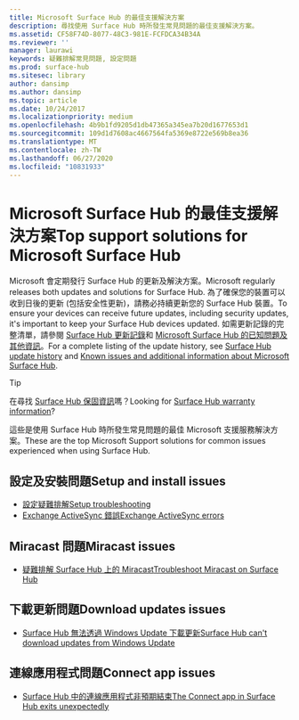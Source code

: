 ```yaml
---
title: Microsoft Surface Hub 的最佳支援解決方案
description: 尋找使用 Surface Hub 時所發生常見問題的最佳支援解決方案。
ms.assetid: CF58F74D-8077-48C3-981E-FCFDCA34B34A
ms.reviewer: ''
manager: laurawi
keywords: 疑難排解常見問題, 設定問題
ms.prod: surface-hub
ms.sitesec: library
author: dansimp
ms.author: dansimp
ms.topic: article
ms.date: 10/24/2017
ms.localizationpriority: medium
ms.openlocfilehash: 4b9b1fd9205d1db47365a345ea7b20d1677653d1
ms.sourcegitcommit: 109d1d7608ac4667564fa5369e8722e569b8ea36
ms.translationtype: MT
ms.contentlocale: zh-TW
ms.lasthandoff: 06/27/2020
ms.locfileid: "10831933"
---
```

# <span data-ttu-id="e3145-104">Microsoft Surface Hub 的最佳支援解決方案</span><span class="sxs-lookup"><span data-stu-id="e3145-104">Top support solutions for Microsoft Surface Hub</span></span>

<span data-ttu-id="e3145-105">Microsoft 會定期發行 Surface Hub 的更新及解決方案。</span><span class="sxs-lookup"><span data-stu-id="e3145-105">Microsoft regularly releases both updates and solutions for Surface Hub.</span></span> <span data-ttu-id="e3145-106">為了確保您的裝置可以收到日後的更新 (包括安全性更新)，請務必持續更新您的 Surface Hub 裝置。</span><span class="sxs-lookup"><span data-stu-id="e3145-106">To ensure your devices can receive future updates, including security updates, it's important to keep your Surface Hub devices updated.</span></span> <span data-ttu-id="e3145-107">如需更新記錄的完整清單，請參閱 [Surface Hub 更新記錄](https://www.microsoft.com/surface/support/surface-hub/surface-hub-update-history)和 [Microsoft Surface Hub 的已知問題及其他資訊](https://support.microsoft.com/help/4025643)。</span><span class="sxs-lookup"><span data-stu-id="e3145-107">For a complete listing of the update history, see [Surface Hub update history](https://www.microsoft.com/surface/support/surface-hub/surface-hub-update-history) and [Known issues and additional information about Microsoft Surface Hub](https://support.microsoft.com/help/4025643).</span></span>

>[!TIP]
><span data-ttu-id="e3145-108">在尋找 [Surface Hub 保固資訊](https://support.microsoft.com/help/4040687/surface-surface-documents)嗎？</span><span class="sxs-lookup"><span data-stu-id="e3145-108">Looking for [Surface Hub warranty information](https://support.microsoft.com/help/4040687/surface-surface-documents)?</span></span>

<span data-ttu-id="e3145-109">這些是使用 Surface Hub 時所發生常見問題的最佳 Microsoft 支援服務解決方案。</span><span class="sxs-lookup"><span data-stu-id="e3145-109">These are the top Microsoft Support solutions for common issues experienced when using Surface Hub.</span></span>

## <a name="setup-and-install-issues"></a><span data-ttu-id="e3145-110">設定及安裝問題</span><span class="sxs-lookup"><span data-stu-id="e3145-110">Setup and install issues</span></span>

- [<span data-ttu-id="e3145-111">設定疑難排解</span><span class="sxs-lookup"><span data-stu-id="e3145-111">Setup troubleshooting</span></span>](troubleshoot-surface-hub.md#setup-troubleshooting)
- [<span data-ttu-id="e3145-112">Exchange ActiveSync 錯誤</span><span class="sxs-lookup"><span data-stu-id="e3145-112">Exchange ActiveSync errors</span></span>](troubleshoot-surface-hub.md#exchange-activesync-errors)

## <a name="miracast-issues"></a><span data-ttu-id="e3145-113">Miracast 問題</span><span class="sxs-lookup"><span data-stu-id="e3145-113">Miracast issues</span></span>

- [<span data-ttu-id="e3145-114">疑難排解 Surface Hub 上的 Miracast</span><span class="sxs-lookup"><span data-stu-id="e3145-114">Troubleshoot Miracast on Surface Hub</span></span>](miracast-troubleshooting.md)
 
## <a name="download-updates-issues"></a><span data-ttu-id="e3145-115">下載更新問題</span><span class="sxs-lookup"><span data-stu-id="e3145-115">Download updates issues</span></span>

- [<span data-ttu-id="e3145-116">Surface Hub 無法透過 Windows Update 下載更新</span><span class="sxs-lookup"><span data-stu-id="e3145-116">Surface Hub can't download updates from Windows Update</span></span>](https://support.microsoft.com/help/3191418/surface-hub-can-t-download-updates-from-windows-update)

## <a name="connect-app-issues"></a><span data-ttu-id="e3145-117">連線應用程式問題</span><span class="sxs-lookup"><span data-stu-id="e3145-117">Connect app issues</span></span>

- [<span data-ttu-id="e3145-118">Surface Hub 中的連線應用程式非預期結束</span><span class="sxs-lookup"><span data-stu-id="e3145-118">The Connect app in Surface Hub exits unexpectedly</span></span>](https://support.microsoft.com/help/3157417/the-connect-app-in-surface-hub-exits-unexpectedly)


 


 





